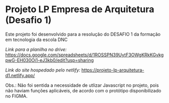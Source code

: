 # Projeto LP Empresa de Arquitetura (Desafio 1)

Este projeto foi desenvolvido para a resolução do DESAFIO 1 da formação em tecnologia da escola DNC

*Link para a planilha no drive:* https://docs.google.com/spreadsheets/d/1ROSSPN39UytF3OWgKRkKGvkgpwG-EH030Oi1-eJ3kb0/edit?usp=sharing

*Link do site hospedado pelo netlify:* https://projeto-lp-arquitetura-d1.netlify.app/

Obs.: Não foi sentida a necessidade de utlizar Javascript no projeto, pois não haviam funções aplicáveis, de acordo com o protótipo disponibilizado no FIGMA.
